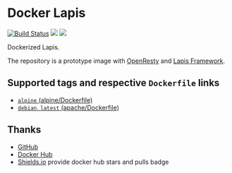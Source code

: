 # Docker Lapis

[![Build Status](https://travis-ci.com/MilesChou/docker-lapis.svg?branch=master)](https://travis-ci.com/MilesChou/docker-lapis) [![](https://img.shields.io/docker/stars/mileschou/lapis.svg)](https://hub.docker.com/r/mileschou/lapis/) [![](https://img.shields.io/docker/pulls/mileschou/lapis.svg)](https://hub.docker.com/r/mileschou/lapis/)

Dockerized Lapis.

The repository is a prototype image with [OpenResty](https://openresty.org/en/) and [Lapis Framework](http://leafo.net/lapis/).

## Supported tags and respective `Dockerfile` links

* [`alpine` (alpine/Dockerfile)](https://github.com/MilesChou/docker-lapis/blob/master/alpine/Dockerfile)
* [`debian`, `latest` (apache/Dockerfile)](https://github.com/MilesChou/docker-lapis/blob/master/debian/Dockerfile)

## Thanks

* [GitHub](https://github.com/)
* [Docker Hub](https://hub.docker.com/)
* [Shields.io](https://img.shields.io/) provide docker hub stars and pulls badge
